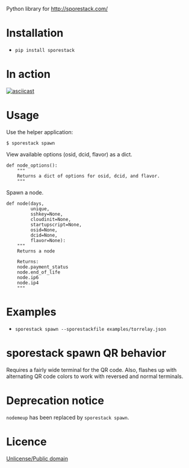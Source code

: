 Python library for http://sporestack.com/

# Installation

* `pip install sporestack`

# In action

[![asciicast](https://asciinema.org/a/98672.png)](https://asciinema.org/a/98672)

# Usage

Use the helper application:

```
$ sporestack spawn
```

View available options (osid, dcid, flavor) as a dict.

```
def node_options():
    """
    Returns a dict of options for osid, dcid, and flavor.
    """
```


Spawn a node.

```
def node(days,
         unique,
         sshkey=None,
         cloudinit=None,
         startupscript=None,
         osid=None,
         dcid=None,
         flavor=None):
    """
    Returns a node

    Returns:
    node.payment_status
    node.end_of_life
    node.ip6
    node.ip4
    """
```

# Examples

* `sporestack spawn --sporestackfile examples/torrelay.json`

# sporestack spawn QR behavior

Requires a fairly wide terminal for the QR code. Also, flashes up with alternating QR code colors to work with reversed and normal terminals.

# Deprecation notice

`nodemeup` has been replaced by `sporestack spawn`.

# Licence

[Unlicense/Public domain](LICENSE.txt)
